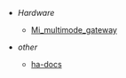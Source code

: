 <!-- docs/_sidebar.md -->

- *Hardware*
  - [Mi_multimode_gateway](Hardware-Mi_multimode_gateway.md)

- *other*
  - [ha-docs](https://github.com/shaonianzhentan/ha-docs)
